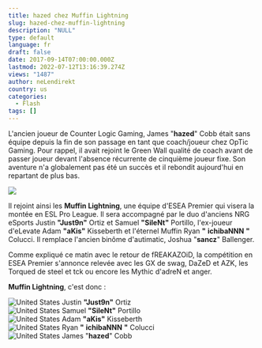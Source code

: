 ```yaml
---
title: hazed chez Muffin Lightning
slug: hazed-chez-muffin-lightning
description: "NULL"
type: default
language: fr
draft: false
date: 2017-09-14T07:00:00.000Z
lastmod: 2022-07-12T13:16:39.274Z
views: "1487"
author: neLendirekt
country: us
categories:
  - Flash
tags: []
---
```

L'ancien joueur de Counter Logic Gaming, James "**hazed**" Cobb était sans équipe depuis la fin de son passage en tant que coach/joueur chez OpTic Gaming. Pour rappel, il avait rejoint le Green Wall qualité de coach avant de passer joueur devant l'absence récurrente de cinquième joueur fixe. Son aventure n'a globalement pas été un succès et il rebondit aujourd'hui en repartant de plus bas.

![](/images/articles/59b9b113261c0/images/DZOoSvNc1hMdulQAvUiefzmjLxisNpKMUlgZyWr7.jpeg)

Il rejoint ainsi les **Muffin Lightning**, une équipe d'ESEA Premier qui visera la montée en ESL Pro League. Il sera accompagné par le duo d'anciens NRG eSports Justin **"Just9n"** Ortiz et Samuel **"SileNt"** Portillo, l'ex-joueur d'eLevate Adam **"aKis"** Kisseberth et l'éternel Muffin Ryan **"** **ichibaNNN** **"** Colucci. Il remplace l'ancien binôme d'autimatic, Joshua "**sancz**" Ballenger. 

Comme expliqué ce matin avec le retour de fREAKAZOiD, la compétition en ESEA Premier s'annonce relevée avec les GX de swag, DaZeD et AZK, les Torqued de steel et tck ou encore les Mythic d'adreN et anger.

**Muffin Lightning**, c'est donc : 

![United States](/images/countries/us.svg)⁠ Justin **"Just9n"** Ortiz  
![United States](/images/countries/us.svg)⁠ Samuel **"SileNt"** Portillo  
![United States](/images/countries/us.svg)⁠ Adam **"aKis"** Kisseberth  
![United States](/images/countries/us.svg)⁠ Ryan **"** **ichibaNNN** **"** Colucci  
![United States](/images/countries/us.svg)⁠ James "**hazed**" Cobb
